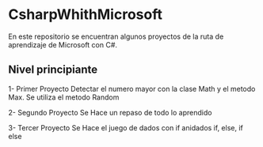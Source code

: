 # CsharpWhithMicrosoft
En este repositorio se encuentran algunos proyectos de la ruta de aprendizaje de Microsoft con C#.
## Nivel principiante

1- Primer Proyecto
Detectar el numero mayor con la clase Math y el metodo Max.
Se utiliza el metodo Random

2- Segundo Proyecto
Se Hace un repaso de todo lo aprendido

3- Tercer Proyecto
Se Hace el juego de dados con if anidados if, else, if else
